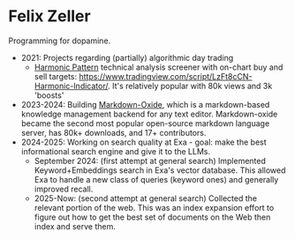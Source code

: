 # Felix Zeller

Programming for dopamine.

- 2021: Projects regarding (partially) algorithmic day trading
  - [Harmonic Pattern](https://www.investopedia.com/articles/forex/11/harmonic-patterns-in-the-currency-markets.asp) technical analysis screener with on-chart buy and sell targets: https://www.tradingview.com/script/LzFt8cCN-Harmonic-Indicator/. It's relatively popular with 80k views and 3k 'boosts'
- 2023-2024: Building [Markdown-Oxide](https://github.com/Feel-ix-343/markdown-oxide), which is a markdown-based knowledge management backend for any text editor. Markdown-oxide became the second most popular open-source markdown language server, has 80k+ downloads, and 17+ contributors.
- 2024-2025: Working on search quality at Exa - goal: make the best informational search engine and give it to the LLMs.
  - September 2024: (first attempt at general search) Implemented Keyword+Embeddings search in Exa's vector database. This allowed Exa to handle a new class of queries (keyword ones) and generally improved recall.
  - 2025-Now: (second attempt at general search) Collected the relevant portion of the web. This was an index expansion effort to figure out how to get the best set of documents on the Web then index and serve them.


